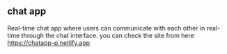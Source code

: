 ## chat app
Real-time chat app where users can communicate with each other in real-time through the chat interface.
you can check the site from here
https://chatapp-p.netlify.app




